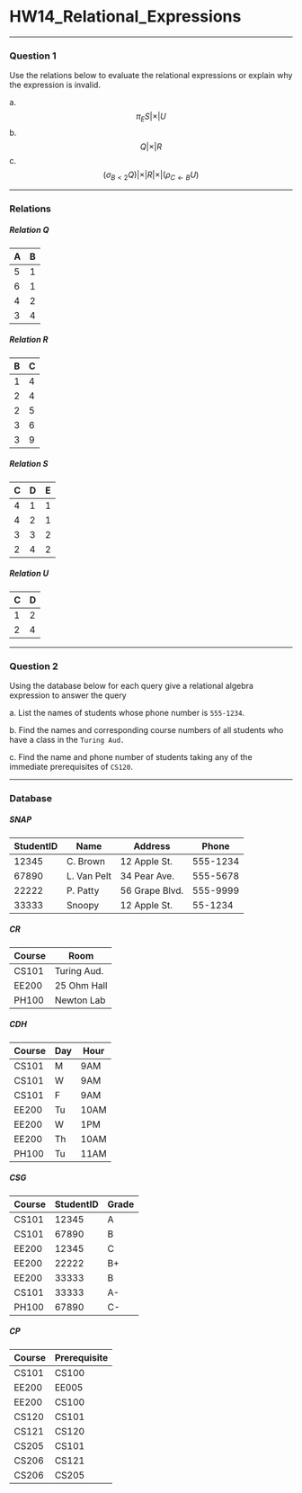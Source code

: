# HW14_Relational_Expressions
---
### Question 1

Use the relations below to evaluate the relational expressions or explain why the expression is invalid.

a. $$\pi_{E} S |{\times}| U$$
b. $$Q |{\times}| R$$
c. $$(\sigma_{B < 2} Q) |{\times}| R |{\times}| (\rho_{C \leftarrow B} U)$$

---
### Relations

##### Relation Q
| A   | B   |
| --- | --- |
| 5   | 1   |
| 6   | 1   |
| 4   | 2   |
| 3   | 4   |

##### Relation R
| B   | C   |
| --- | --- |
| 1   | 4   |
| 2   | 4   |
| 2   | 5   |
| 3   | 6   |
| 3   | 9   |

##### Relation S
| C   | D   | E   |
| --- | --- | --- |
| 4   | 1   | 1   |
| 4   | 2   | 1   |
| 3   | 3   | 2   |
| 2   | 4   | 2    |

##### Relation U
| C   | D   |
| --- | --- |
| 1   | 2   |
| 2   | 4    |

---
### Question 2
Using the database below for each query give a relational algebra expression to answer the query

a. List the names of students whose phone number is `555-1234`. 

b. Find the names and corresponding course numbers of all students who have a class in the `Turing Aud.` 

c. Find the name and phone number of students taking any of the immediate prerequisites of `CS120`.

---
### Database

##### SNAP
| StudentID | Name        | Address        | Phone    |
| --------- | ----------- | -------------- | -------- |
| 12345     | C. Brown    | 12 Apple St.   | 555-1234 |
| 67890     | L. Van Pelt | 34 Pear Ave.   | 555-5678 |
| 22222     | P. Patty    | 56 Grape Blvd. | 555-9999 |
| 33333     | Snoopy      | 12 Apple St.   | 55-1234         |

##### CR
| Course | Room        |
| ------ | ----------- |
| CS101  | Turing Aud. |
| EE200  | 25 Ohm Hall |
| PH100  | Newton Lab            |

##### CDH
| Course | Day | Hour |
| ------ | --- | ---- |
| CS101  | M   | 9AM  |
| CS101  | W   | 9AM  |
| CS101  | F   | 9AM  |
| EE200  | Tu  | 10AM |
| EE200  | W   | 1PM  |
| EE200  | Th  | 10AM |
| PH100  | Tu  | 11AM     |

##### CSG 
| Course | StudentID | Grade |
| ------ | --------- | ----- |
| CS101  | 12345     | A     |
| CS101  | 67890     | B     |
| EE200  | 12345     | C     |
| EE200  | 22222     | B+    |
| EE200  | 33333     | B     |
| CS101  | 33333     | A-    |
| PH100  | 67890     | C-    | 

##### CP
| Course | Prerequisite |
| ------ | ------------ |
| CS101  | CS100        |
| EE200  | EE005        |
| EE200  | CS100        |
| CS120  | CS101        |
| CS121  | CS120        |
| CS205  | CS101        |
| CS206  | CS121        |
| CS206  | CS205             |

